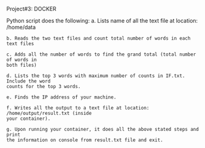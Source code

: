 Project#3: DOCKER

Python script does the following:
    a. Lists name of all the text file at location: /home/data
    
    b. Reads the two text files and count total number of words in each text files
    
    c. Adds all the number of words to find the grand total (total number of words in 
    both files)
    
    d. Lists the top 3 words with maximum number of counts in IF.txt.  Include the word 
    counts for the top 3 words.
    
    e. Finds the IP address of your machine.
    
    f. Writes all the output to a text file at location: /home/output/result.txt (inside 
    your container).
    
    g. Upon running your container, it does all the above stated steps and print 
    the information on console from result.txt file and exit.
